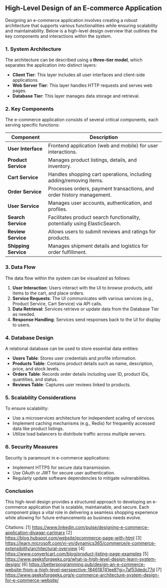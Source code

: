 ## High-Level Design of an E-commerce Application

Designing an e-commerce application involves creating a robust architecture that supports various functionalities while ensuring scalability and maintainability. Below is a high-level design overview that outlines the key components and interactions within the system.

### 1. System Architecture

The architecture can be described using a **three-tier model**, which separates the application into distinct layers:

- **Client Tier**: This layer includes all user interfaces and client-side applications.
- **Web Server Tier**: This layer handles HTTP requests and serves web pages.
- **Database Tier**: This layer manages data storage and retrieval.

### 2. Key Components

The e-commerce application consists of several critical components, each serving specific functions:

| Component           | Description                                                                 |
|---------------------|-----------------------------------------------------------------------------|
| **User Interface**  | Frontend application (web and mobile) for user interactions.               |
| **Product Service** | Manages product listings, details, and inventory.                          |
| **Cart Service**    | Handles shopping cart operations, including adding/removing items.         |
| **Order Service**   | Processes orders, payment transactions, and order history management.       |
| **User Service**    | Manages user accounts, authentication, and profiles.                       |
| **Search Service**  | Facilitates product search functionality, potentially using ElasticSearch.  |
| **Review Service**  | Allows users to submit reviews and ratings for products.                   |
| **Shipping Service**| Manages shipment details and logistics for order fulfillment.              |

### 3. Data Flow

The data flow within the system can be visualized as follows:

1. **User Interaction**: Users interact with the UI to browse products, add items to the cart, and place orders.
2. **Service Requests**: The UI communicates with various services (e.g., Product Service, Cart Service) via API calls.
3. **Data Retrieval**: Services retrieve or update data from the Database Tier as needed.
4. **Response Handling**: Services send responses back to the UI for display to users.

### 4. Database Design

A relational database can be used to store essential data entities:

- **Users Table**: Stores user credentials and profile information.
- **Products Table**: Contains product details such as name, description, price, and stock levels.
- **Orders Table**: Records order details including user ID, product IDs, quantities, and status.
- **Reviews Table**: Captures user reviews linked to products.

### 5. Scalability Considerations

To ensure scalability:

- Use a microservices architecture for independent scaling of services.
- Implement caching mechanisms (e.g., Redis) for frequently accessed data like product listings.
- Utilize load balancers to distribute traffic across multiple servers.

### 6. Security Measures

Security is paramount in e-commerce applications:

- Implement HTTPS for secure data transmission.
- Use OAuth or JWT for secure user authentication.
- Regularly update software dependencies to mitigate vulnerabilities.

### Conclusion

This high-level design provides a structured approach to developing an e-commerce application that is scalable, maintainable, and secure. Each component plays a vital role in delivering a seamless shopping experience while allowing for future enhancements as business needs evolve.

Citations:
[1] https://www.linkedin.com/pulse/designing-e-commerce-application-divagar-carlmarx
[2] https://blog.hubspot.com/website/ecommerce-page-with-html
[3] https://learn.microsoft.com/vi-vn/dynamics365/commerce/e-commerce-extensibility/architectural-overview
[4] https://www.convertcart.com/blog/product-listing-page-examples
[5] https://www.geeksforgeeks.org/what-is-high-level-design-learn-system-design/
[6] https://betterprogramming.pub/design-an-e-commerce-website-from-a-high-level-perspective-184618741ee8?gi=7af53dedc77d
[7] https://www.geeksforgeeks.org/e-commerce-architecture-system-design-for-e-commerce-website/